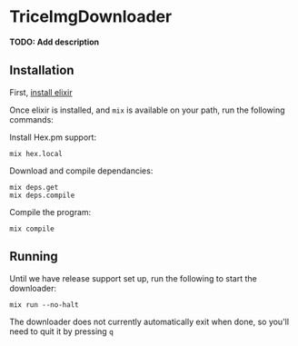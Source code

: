 # TriceImgDownloader

**TODO: Add description**

## Installation

First, [install elixir](https://elixir-lang.org/install.html)

Once elixir is installed, and `mix` is available on your path, run the following commands:

Install Hex.pm support:
```
mix hex.local
```

Download and compile dependancies:
```
mix deps.get
mix deps.compile
```

Compile the program:
```
mix compile
```

## Running

Until we have release support set up, run the following to start the downloader:
```
mix run --no-halt
```

The downloader does not currently automatically exit when done, so you'll need to quit it by pressing `q`
